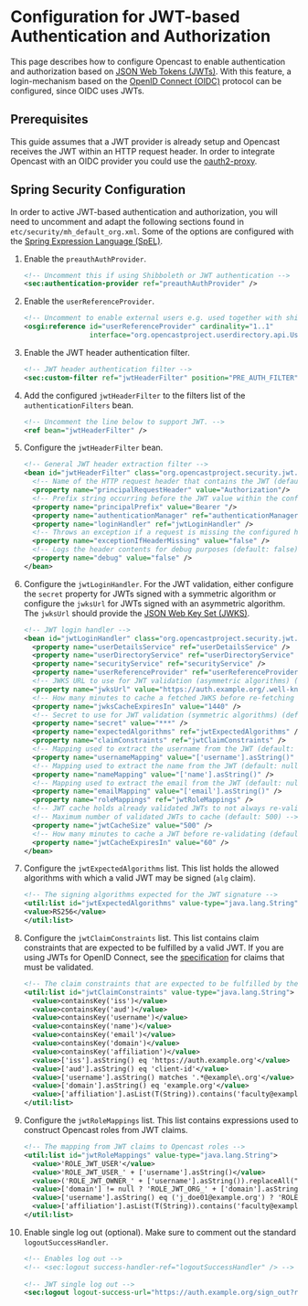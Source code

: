 Configuration for JWT-based Authentication and Authorization
============================================================

This page describes how to configure Opencast to enable authentication and authorization based on
[JSON Web Tokens (JWTs)](https://datatracker.ietf.org/doc/html/rfc7519). With this feature, a login-mechanism based
on the [OpenID Connect (OIDC)](https://openid.net/connect/) protocol can be configured, since OIDC uses JWTs.

Prerequisites
-------------

This guide assumes that a JWT provider is already setup and Opencast receives the JWT within an HTTP request header. 
In order to integrate Opencast with an OIDC provider you could use the
[oauth2-proxy](https://github.com/oauth2-proxy/oauth2-proxy).

Spring Security Configuration
-----------------------------

In order to active JWT-based authentication and authorization, you will need to uncomment and adapt the following
sections found in `etc/security/mh_default_org.xml`. Some of the options are configured with the
[Spring Expression Language (SpEL)](https://docs.spring.io/spring-framework/docs/3.0.x/reference/expressions.html).

1. Enable the `preauthAuthProvider`.
   ```xml
   <!-- Uncomment this if using Shibboleth or JWT authentication -->
   <sec:authentication-provider ref="preauthAuthProvider" />
   ```
2. Enable the `userReferenceProvider`.
   ```xml
   <!-- Uncomment to enable external users e.g. used together with shibboleth or JWT -->
   <osgi:reference id="userReferenceProvider" cardinality="1..1"
                   interface="org.opencastproject.userdirectory.api.UserReferenceProvider" />
3. Enable the JWT header authentication filter.
    ```xml
    <!-- JWT header authentication filter -->
    <sec:custom-filter ref="jwtHeaderFilter" position="PRE_AUTH_FILTER"/>
    ```
4. Add the configured `jwtHeaderFilter` to the filters list of the `authenticationFilters` bean.
    ```xml
   <!-- Uncomment the line below to support JWT. -->
   <ref bean="jwtHeaderFilter" />
   ```
5. Configure the `jwtHeaderFilter` bean.
   ```xml
   <!-- General JWT header extraction filter -->
   <bean id="jwtHeaderFilter" class="org.opencastproject.security.jwt.JWTRequestHeaderAuthenticationFilter">
     <!-- Name of the HTTP request header that contains the JWT (default: SM_USER) -->
     <property name="principalRequestHeader" value="Authorization"/>
     <!-- Prefix string occurring before the JWT value within the configured header (default: null) -->
     <property name="principalPrefix" value="Bearer "/>
     <property name="authenticationManager" ref="authenticationManager" />
     <property name="loginHandler" ref="jwtLoginHandler" />
     <!-- Throws an exception if a request is missing the configured header (default: true) -->
     <property name="exceptionIfHeaderMissing" value="false" />
     <!-- Logs the header contents for debug purposes (default: false) -->
     <property name="debug" value="false" />
   </bean>
   ```
6. Configure the `jwtLoginHandler`. For the JWT validation, either configure the `secret` property for JWTs signed with
   a symmetric algorithm or configure the `jwksUrl` for JWTs signed with an asymmetric algorithm. The `jwksUrl` should
   provide the [JSON Web Key Set (JWKS)](https://datatracker.ietf.org/doc/html/rfc7517).
   ```xml
   <!-- JWT login handler -->
   <bean id="jwtLoginHandler" class="org.opencastproject.security.jwt.DynamicLoginHandler">
     <property name="userDetailsService" ref="userDetailsService" />
     <property name="userDirectoryService" ref="userDirectoryService" />
     <property name="securityService" ref="securityService" />
     <property name="userReferenceProvider" ref="userReferenceProvider" />
     <!-- JWKS URL to use for JWT validation (asymmetric algorithms) (default: null) -->
     <property name="jwksUrl" value="https://auth.example.org/.well-known/jwks.json" />
     <!-- How many minutes to cache a fetched JWKS before re-fetching (default: 1440) -->
     <property name="jwksCacheExpiresIn" value="1440" />
     <!-- Secret to use for JWT validation (symmetric algorithms) (default: null) -->
     <property name="secret" value="***" />
     <property name="expectedAlgorithms" ref="jwtExpectedAlgorithms" />
     <property name="claimConstraints" ref="jwtClaimConstraints" />
     <!-- Mapping used to extract the username from the JWT (default: null) -->
     <property name="usernameMapping" value="['username'].asString()" />
     <!-- Mapping used to extract the name from the JWT (default: null) -->
     <property name="nameMapping" value="['name'].asString()" />
     <!-- Mapping used to extract the email from the JWT (default: null) -->
     <property name="emailMapping" value="['email'].asString()" />
     <property name="roleMappings" ref="jwtRoleMappings" />
     <!-- JWT cache holds already validated JWTs to not always re-validate in subsequent requests -->
     <!-- Maximum number of validated JWTs to cache (default: 500) -->
     <property name="jwtCacheSize" value="500" />
     <!-- How many minutes to cache a JWT before re-validating (default: 60) -->
     <property name="jwtCacheExpiresIn" value="60" />
   </bean>
   ```
7. Configure the `jwtExpectedAlgorithms` list. This list holds the allowed algorithms with which a valid JWT may be
   signed (`alg` claim).
   ```xml
   <!-- The signing algorithms expected for the JWT signature -->
   <util:list id="jwtExpectedAlgorithms" value-type="java.lang.String">
   <value>RS256</value>
   </util:list>
   ```
8. Configure the `jwtClaimConstraints` list. This list contains claim constraints that are expected to be fulfilled by
   a valid JWT. If you are using JWTs for OpenID Connect, see the
   [specification](https://openid.net/specs/openid-connect-core-1_0.html#IDTokenValidation) for claims that must be
   validated.
   ```xml
   <!-- The claim constraints that are expected to be fulfilled by the JWT -->
   <util:list id="jwtClaimConstraints" value-type="java.lang.String">
     <value>containsKey('iss')</value>
     <value>containsKey('aud')</value>
     <value>containsKey('username')</value>
     <value>containsKey('name')</value>
     <value>containsKey('email')</value>
     <value>containsKey('domain')</value>
     <value>containsKey('affiliation')</value>
     <value>['iss'].asString() eq 'https://auth.example.org'</value>
     <value>['aud'].asString() eq 'client-id'</value>
     <value>['username'].asString() matches '.*@example\.org'</value>
     <value>['domain'].asString() eq 'example.org'</value>
     <value>['affiliation'].asList(T(String)).contains('faculty@example.org')</value>
   </util:list>
   ```
9. Configure the `jwtRoleMappings` list. This list contains expressions used to construct Opencast roles from JWT
   claims.
   ```xml
   <!-- The mapping from JWT claims to Opencast roles -->
   <util:list id="jwtRoleMappings" value-type="java.lang.String">
     <value>'ROLE_JWT_USER'</value>
     <value>'ROLE_JWT_USER_' + ['username'].asString()</value>
     <value>('ROLE_JWT_OWNER_' + ['username'].asString()).replaceAll("[^a-zA-Z0-9]","_").toUpperCase()</value>
     <value>['domain'] != null ? 'ROLE_JWT_ORG_' + ['domain'].asString() + '_MEMBER' : null</value>
     <value>['username'].asString() eq ('j_doe01@example.org') ? 'ROLE_ADMIN' : null</value>
     <value>['affiliation'].asList(T(String)).contains('faculty@example.org') ? 'ROLE_GROUP_JWT_TRAINER' : null</value>
   </util:list>
   ```
10. Enable single log out (optional). Make sure to comment out the standard `logoutSuccessHandler`.
    ```xml
    <!-- Enables log out -->
    <!-- <sec:logout success-handler-ref="logoutSuccessHandler" /> -->
   
    <!-- JWT single log out -->
    <sec:logout logout-success-url="https://auth.example.org/sign_out?rd=http://www.opencast.org" />
    ```
